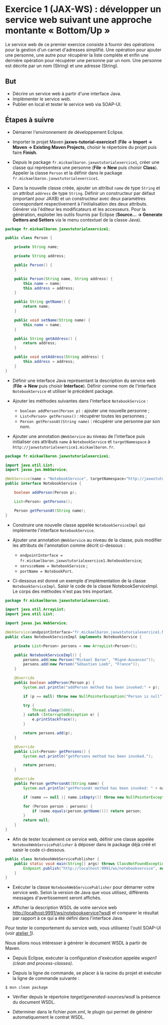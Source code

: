 # Exercice 1 (JAX-WS) : développer un service web suivant une approche montante « Bottom/Up »

Le service web de ce premier exercice consiste à fournir des opérations pour la gestion d'un carnet d'adresses simplifié. Une opération pour ajouter une personne, une autre pour récupérer la liste complète et enfin une dernière opération pour récupérer une personne par un nom. Une personne est décrite par un nom (String) et une adresse (String).

## But

* Décrire un service web à partir d'une interface Java.
* Implémenter le service web.
* Publier en local et tester le service web via SOAP-UI.

## Étapes à suivre

* Démarrer l'environnement de développement Eclipse.

* Importer le projet Maven **jaxws-tutorial-exercice1** (**File -> Import -> Maven -> Existing Maven Projects**, choisir le répertoire du projet puis faire **Finish**.

* Depuis le package `fr.mickaelbaron.jaxwstutorialexercice1`, créer une classe qui représentera une personne (**File -> New** puis choisir **Class**). Appeler la classe `Person` et la définir dans le package `fr.mickaelbaron.jaxwstutorialexercice1`.

* Dans la nouvelle classe créée, ajouter un attribut `name` de type `String` et un attribut `address` de type `String`. Définir un constructeur par défaut (important pour JAXB) et un constructeur avec deux paramètres correspondant respectivement à l'initialisation des deux attributs. Générer via l'éditeur les modificateurs et les accesseurs. Pour la génération, exploiter les outils fournis par Eclipse (**Source… -> Generate Getters and Setters** via le menu contextuel de la classe Java).

```java
package fr.mickaelbaron.jaxwstutorialexercice1;

public class Person {

    private String name;

    private String address;

    public Person() {
    }

    public Person(String name, String address) {
        this.name = name;
        this.address = address;
    }

    public String getName() {
        return name;
    }

    public void setName(String name) {
        this.name = name;
    }

    public String getAddress() {
        return address;
    }

    public void setAddress(String address) {
        this.address = address;
    }
}
```

* Définir une interface Java représentant la description du service web (**File -> New** puis choisir **Interface**). Définir comme nom de l'interface `NotebookService` et utiliser le précédent package.

*  Ajouter les méthodes suivantes dans l'interface `NotebookService` :
    * `boolean addPerson(Person p)` : ajouter une nouvelle personne ;
    * `List<Person> getPersons()` : récupérer toutes les personnes ;
    * `Person getPersonAt(String name)` : récupérer une personne par son nom.
*  Ajouter une annotation `@WebService` au niveau de l'interface puis initialiser ces attributs `name` à `NotebookService` et `targetNamespace` à `http://jaxwstutorialexercice1.mickaelbaron.fr`.

```java
package fr.mickaelbaron.jaxwstutorialexercice1;

import java.util.List;
import javax.jws.WebService;

@WebService(name = "NotebookService", targetNamespace="http://jaxwstutorialexercice1.mickaelbaron.fr")
public interface NotebookService {

    boolean addPerson(Person p);

    List<Person> getPersons();

    Person getPersonAt(String name);
}
```

* Construire une nouvelle classe appelée `NotebookServiceImpl` qui implémente l'interface `NotebookService`.

* Ajouter une annotation `@WebService` au niveau de la classe, puis modifier les attributs de l'annotation comme décrit ci-dessous :
    * `endpointInterface = fr.mickaelbaron.jaxwstutorialexercice1.NotebookService`;
    * `serviceName = NotebookService` ;
    * `portName = NotebookPort`.
* Ci-dessous est donné un exemple d'implémentation de la classe `NotebookServiceImpl`. Saisir le code de la classe NotebookServiceImpl. Le corps des méthodes n'est pas très important.

```java
package fr.mickaelbaron.jaxwstutorialexercice1;

import java.util.ArrayList;
import java.util.List;

import javax.jws.WebService;

@WebService(endpointInterface="fr.mickaelbaron.jaxwstutorialexercice1.NotebookService", serviceName="NotebookService", portName="NotebookPort")
public class NotebookServiceImpl implements NotebookService {

    private List<Person> persons = new ArrayList<Person>();

    public NotebookServiceImpl() {
        persons.add(new Person("Mickael Baron", "Migné-Auxances"));
        persons.add(new Person("Sébastien Loeb", "France"));
    }

    @Override
    public boolean addPerson(Person p) {
        System.out.println("addPerson method has been invoked:" + p);

        if (p == null) throw new NullPointerException("Person is null");

        try {
            Thread.sleep(5000);
        } catch (InterruptedException e) {
            e.printStackTrace();
        }

        return persons.add(p);
    }

    @Override
    public List<Person> getPersons() {
        System.out.println("getPersons method has been invoked.");

        return persons;
    }

    @Override
    public Person getPersonAt(String name) {
        System.out.println("getPersonAt method has been invoked: " + name);

        if (name == null || name.isEmpty()) throw new NullPointerException("Name is null.");

        for (Person person : persons) {
            if (name.equals(person.getName())) return person;
        }
        return null;
    }
}
```

* Afin de tester localement ce service web, définir une classe appelée `NotebookWebServicePublisher` à déposer dans le package déjà créé et saisir le code ci-dessous.

```java
public class NotebookWebServicePublisher {
    public static void main(String[] args) throws ClassNotFoundException {
        Endpoint.publish("http://localhost:9991/ws/notebookservice", new NotebookServiceImpl());
    }
}
```

* Exécuter la classe `NotebookWebServicePublisher` pour démarrer votre service web. Selon la version de Java que vous utilisez, différents messages d'avertissement seront affichés.

* Afficher la description WSDL de votre service web <http://localhost:9991/ws/notebookservice?wsdl> et comparer le résultat par rapport à ce qui a été défini dans l'interface Java.

Pour tester le comportement du service web, vous utiliserez l'outil SOAP-UI (voir [atelier 1](http://mbaron.developpez.com/tutoriels/soa/soapui-tests-fonctionnels-services-web/ "atelier 1")).

Nous allons nous intéresser à générer le document WSDL à partir de Maven. 

* Depuis Eclipse, exécuter la configuration d'exécution appelée *wsgen1 (clean and process-classes)*.

* Depuis la ligne de commande, se placer à la racine du projet et exécuter la ligne de commande suivante :

```
$ mvn clean package
```

* Vérifier depuis le répertoire *target/generated-sources/wsdl* la présence du document WSDL.

* Déterminer dans le fichier *pom.xml*, le plugin qui permet de générer automatiquement le contrat WSDL.